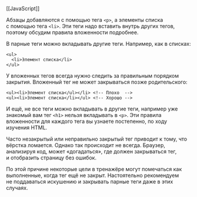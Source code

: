 [[JavaScript]]

Абзацы добавляются с помощью тега `<p>`, а элементы списка с помощью тега `<li>`. Эти теги надо вставить внутрь других тегов, поэтому обсудим правила вложенности подробнее.

В парные теги можно вкладывать другие теги. Например, как в списках:

```
<ul>
  <li>Элемент списка</li>
</ul>
```

У вложенных тегов всегда нужно следить за правильным порядком закрытия. Вложенный тег не может закрываться позже родительского:

```
<ul><li>Элемент списка</ul></li> <!-- Плохо  -->
<ul><li>Элемент списка</li></ul> <!-- Хорошо -->
```

И ещё, не все теги можно вкладывать в другие теги, например уже знакомый вам тег `<h1>` нельзя вкладывать в `<p>`. Эти правила вложенности для каждого тега вы узнаете постепенно, по ходу изучения HTML.

Часто незакрытый или неправильно закрытый тег приводит к тому, что вёрстка ломается. Однако так происходит не всегда. Браузер, анализируя код, может «догадаться», где должен закрываться тег, и отобразить страницу без ошибок.

По этой причине некоторые цели в тренажёре могут помечаться как выполненные, когда тег ещё не закрыт. Настоятельно рекомендуем не поддаваться искушению и закрывать парные теги даже в этих случаях.